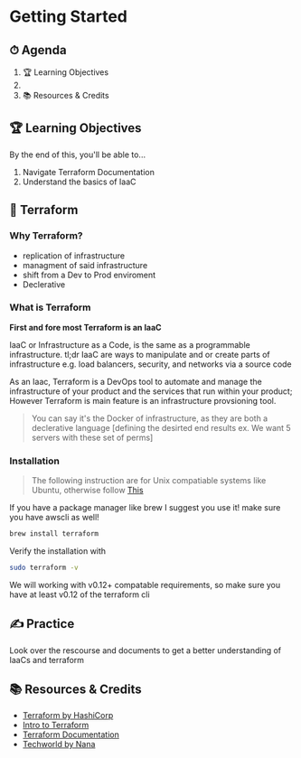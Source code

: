 <!-- Lessons/01-Introduction -->
# Getting Started

## ⏱ Agenda

1. 🏆 Learning Objectives
1. 
1. 📚 Resources & Credits
 
## 🏆 Learning Objectives

By the end of this, you'll be able to...

1. Navigate Terraform Documentation
1. Understand the basics of IaaC

## 📖 Terraform

### Why Terraform?

* replication of infrastructure
* managment of said infrastructure
* shift from a Dev to Prod enviroment
* Declerative

### What is Terraform
**First and fore most Terraform is an IaaC**

IaaC or Infrastructure as a Code, is the same as a programmable infrastructure. tl;dr IaaC are ways to  manipulate and or create parts of infrastructure e.g. load balancers, security, and networks via a source code

As an Iaac, Terraform is a DevOps tool to automate and manage the infrastructure of your product and the services that run within your product; However Terraform is main feature is an infrastructure provsioning tool.

> You can say it's the Docker of infrastructure, as they are both a declerative language [defining the desirted end results ex. We want 5 servers with these set of perms]


### Installation
> The following instruction are for Unix compatiable systems like Ubuntu, otherwise follow [This](https://learn.hashicorp.com/tutorials/terraform/install-cli)

If you have a package manager like brew I suggest you use it! make sure you have awscli as well!

```bash
brew install terraform
```

Verify the installation with

```bash
sudo terraform -v
```
We will working with v0.12+ compatable requirements, so make sure you have at least v0.12 of the terraform cli

## ✍️ Practice

Look over the rescourse and documents to get a better understanding of IaaCs and terraform

## 📚 Resources & Credits

* [Terraform by HashiCorp](https://www.terraform.io/intro/index.html)
* [Intro to Terraform](https://learn.hashicorp.com/tutorials/terraform/infrastructure-as-code?in=terraform/aws-get-started)
* [Terraform Documentation](https://www.terraform.io/docs)
* [Techworld by Nana](https://www.youtube.com/watch?v=l5k1ai_GBDE&t=616s)
